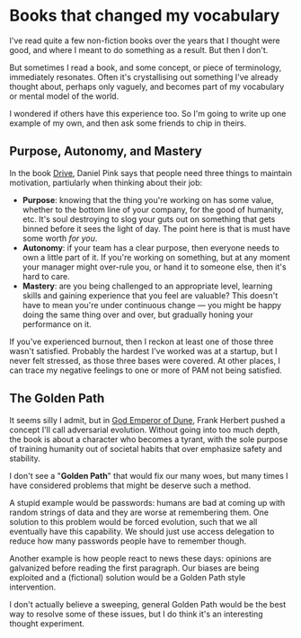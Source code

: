 # Books that changed my vocabulary

I've read quite a few non-fiction books over the years
that I thought were good,
and where I meant to do something as a result.
But then I don't.

But sometimes I read a book,
and some concept, or piece of terminology, immediately resonates.
Often it's crystallising out something I've already thought about,
perhaps only vaguely,
and becomes part of my vocabulary or mental model of the world.

I wondered if others have this experience too.
So I'm going to write up one example of my own,
and then ask some friends to chip in theirs.

## Purpose, Autonomy, and Mastery

In the book [Drive](https://en.wikipedia.org/wiki/Drive:_The_Surprising_Truth_About_What_Motivates_Us),
Daniel Pink says that people need three things to maintain motivation,
partiularly when thinking about their job:

 * **Purpose**: knowing that the thing you're working on has some value,
   whether to the bottom line of your company,
   for the good of humanity, etc.
   It's soul destroying to slog your guts out on something that gets
   binned before it sees the light of day.
   The point here is that is must have some worth *for you*.
 * **Autonomy**: if your team has a clear purpose, then everyone needs
   to own a little part of it.
   If you're working on something, but at any moment your manager might
   over-rule you, or hand it to someone else,
   then it's hard to care.
 * **Mastery**: are you being challenged to an appropriate level,
   learning skills and gaining experience that you feel are valuable?
   This doesn't have to mean you're under continuous change &mdash;
   you might be happy doing the same thing over and over,
   but gradually honing your performance on it.

If you've experienced burnout,
then I reckon at least one of those three wasn't satisfied.
Probably the hardest I've worked was at a startup,
but I never felt stressed, as those three bases were covered.
At other places, I can trace my negative feelings to one or more of PAM
not being satisfied.

## The Golden Path

It seems silly I admit,
but in [God Emperor of Dune](https://en.wikipedia.org/wiki/God_Emperor_of_Dune),
Frank Herbert pushed a concept I'll call adversarial evolution.
Without going into too much depth,
the book is about a character who becomes a tyrant,
with the sole purpose of training humanity out of societal habits that over emphasize safety and stability.

I don't see a "**Golden Path**" that would fix our many woes,
but many times I have considered problems that might be deserve such a method.

A stupid example would be passwords:
humans are bad at coming up with random strings of data
and they are worse at remembering them.
One solution to this problem would be forced evolution,
such that we all eventually have this capability.
We should just use access delegation to reduce how many passwords people have to remember though.

Another example is how people react to news these days:
opinions are galvanized before reading the first paragraph.
Our biases are being exploited and a (fictional) solution would be a Golden Path style intervention.

I don't actually believe a sweeping, general Golden Path would be the best way to resolve some of these issues,
but I do think it's an interesting thought experiment.
